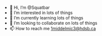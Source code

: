 - 👋 Hi, I’m @Squatbar
- 👀 I’m interested in lots of things
- 🌱 I’m currently learning lots of things
- 💞️ I’m looking to collaborate on lots of things
- 📫 How to reach me 1middelmic3@hdsb.ca

<!---
Squatbar/Squatbar is a ✨ special ✨ repository because its `README.md` (this file) appears on your GitHub profile.
You can click the Preview link to take a look at your changes.
--->
